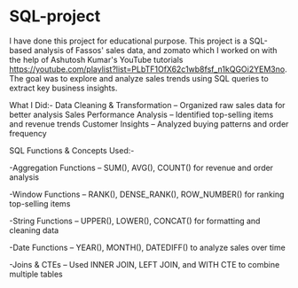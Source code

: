 # SQL-project
I have done this project for educational purpose.
This project is a SQL-based analysis of Fassos' sales data, and zomato which I worked on with the help of Ashutosh Kumar's YouTube tutorials
https://youtube.com/playlist?list=PLbTF1OfX62c1wb8fsf_n1kQGOi2YEM3no. The goal was to explore and analyze sales trends using SQL queries to extract key business insights.

 What I Did:-
 Data Cleaning & Transformation – Organized raw sales data for better analysis  Sales Performance Analysis – Identified top-selling items and revenue trends
 Customer Insights – Analyzed buying patterns and order frequency

 SQL Functions & Concepts Used:-
 
-Aggregation Functions – SUM(), AVG(), COUNT() for revenue and order analysis

-Window Functions – RANK(), DENSE_RANK(), ROW_NUMBER() for ranking top-selling items
 
-String Functions – UPPER(), LOWER(), CONCAT() for formatting and cleaning data

-Date Functions – YEAR(), MONTH(), DATEDIFF() to analyze sales over time

-Joins & CTEs – Used INNER JOIN, LEFT JOIN, and WITH CTE to combine multiple tables

